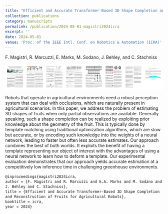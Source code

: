 ```yaml
---
title: "Efficient and Accurate Transformer-Based 3D Shape Completion and Reconstruction of Fruits for Agricultural Robots"
collection: publications
category: manuscripts
permalink: /publication/2024-05-01-magistri2024icra
excerpt: ''
date: 2024-05-01
venue: 'Proc. of the IEEE Intl. Conf. on Robotics & Automation (ICRA)'
---
```

F. Magistri, R. Marcuzzi, E. Marks, M. Sodano, J. Behley, and C. Stachniss <br/>

[<img src="/images/papers/magistri2024icra.png">](https://www.ipb.uni-bonn.de/wp-content/papercite-data/pdf/magistri2024icra.pdf)

Robots that operate in agricultural environments need a robust perception system that can deal with occlusions, which are naturally present in agricultural scenarios. In this paper, we address the problem of estimating 3D shapes of fruits when only partial observations are available. Generally speaking, such a shape completion can be realized by exploiting prior knowledge about the geometry of the fruit. This is typically done by template matching using traditional optimization algorithms, which are slow but accurate, or by encoding such knowledge into the weights of a neural network, leading to faster but often less accurate estimates. Our approach combines the best of both worlds. It exploits the benefit of having a template representing our object of interest with the advantages of using a neural network to learn how to deform a template. Our experimental evaluation demonstrates that our approach yields accurate estimation at a competitively low inference time in challenging greenhouse environments.

```bibtek
@inproceedings{magistri2024icra,
author = {F. Magistri and R. Marcuzzi and E.A. Marks and M. Sodano and J. Behley and C. Stachniss},
title = {Efficient and Accurate Transformer-Based 3D Shape Completion and Reconstruction of Fruits for Agricultural Robots},
booktitle = icra,
year = 2024}
```
